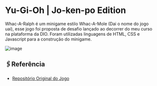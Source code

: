# Yu-Gi-Oh | Jo-ken-po Edition

Whac-A-Ralph é um minigame estilo Whac-A-Mole (Dai o nome do jogo uai), esse jogo foi proposta de desafio lançado ao decorrer do meu curso na plataforma da DIO.
Foram utilizadas linguagens de HTML, CSS e Javascript para a construção do minigame.

![image]()

## 🖇Referência

 - [Repositório Original do Jogo](https://github.com/digitalinnovationone/jsgame-detona-ralph)

